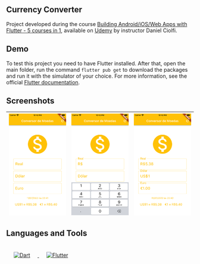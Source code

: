 ## Currency Converter
Project developed during the course [Building Android/iOS/Web Apps with Flutter - 5 courses in 1](https://www.udemy.com/course/curso-completo-flutter-app-android-ios/), available on [Udemy](https://www.udemy.com/) by instructor Daniel Ciolfi.

## Demo
To test this project you need to have Flutter installed. After that, open the main folder, run the command `flutter pub get` to download the packages and run it with the simulator of your choice. For more information, see the official [Flutter documentation](https://flutter.dev/).

## Screenshots
| ![](/demo/1.png) | ![](/demo/2.png) | ![](/demo/3.png) |
|--|--|--|

## Languages and Tools  
<div>
  <a href="https://dart.dev/" target="_blank">
    <img style="margin: 20px" src="https://dart.dev/assets/shared/dart/icon/64.png" alt="Dart" height="50" />
  </a>
  <a href="https://flutter.dev/" target="_blank">
    <img style="margin: 20px" src="https://seeklogo.com/images/F/flutter-logo-5086DD11C5-seeklogo.com.png" alt="Flutter" height="50" />
  </a>
</div>
